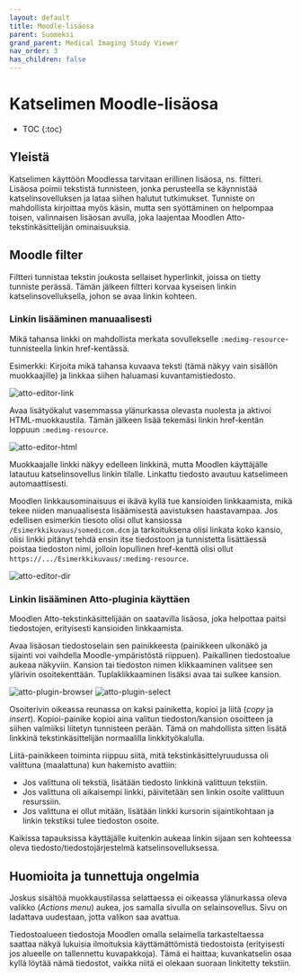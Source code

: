 ```yaml
---
layout: default
title: Moodle-lisäosa
parent: Suomeksi
grand_parent: Medical Imaging Study Viewer
nav_order: 3
has_children: false
---
```


<h1>Katselimen Moodle-lisäosa</h1>

* TOC
{:toc}

## Yleistä

Katselimen käyttöön Moodlessa tarvitaan erillinen lisäosa, ns. filtteri. Lisäosa poimii tekstistä tunnisteen, jonka perusteella se käynnistää katselinsovelluksen ja lataa siihen halutut tutkimukset. Tunniste on mahdollista kirjoittaa myös käsin, mutta sen syöttäminen on helpompaa toisen, valinnaisen lisäosan avulla, joka laajentaa Moodlen Atto-tekstinkäsittelijän ominaisuuksia.

## Moodle filter

Filtteri tunnistaa tekstin joukosta sellaiset hyperlinkit, joissa on tietty tunniste perässä. Tämän jälkeen filtteri korvaa kyseisen linkin katselinsovelluksella, johon se avaa linkin kohteen.

### Linkin lisääminen manuaalisesti

Mikä tahansa linkki on mahdollista merkata sovullekselle `:medimg-resource`-tunnisteella linkin href-kentässä.

Esimerkki: Kirjoita mikä tahansa kuvaava teksti (tämä näkyy vain sisällön muokkaajille) ja linkkaa siihen haluamasi kuvantamistiedosto.

![atto-editor-link](atto-editor-link.png)

Avaa lisätyökalut vasemmassa ylänurkassa olevasta nuolesta ja aktivoi HTML-muokkaustila. Tämän jälkeen lisää tekemäsi linkin href-kentän loppuun `:medimg-resource`.

![atto-editor-html](atto-editor-html.png)

Muokkaajalle linkki näkyy edelleen linkkinä, mutta Moodlen käyttäjälle latautuu katselinsovellus linkin tilalle. Linkattu tiedosto avautuu katselimeen automaattisesti.

Moodlen linkkausominaisuus ei ikävä kyllä tue kansioiden linkkaamista, mikä tekee niiden manuaalisesta lisäämisestä aavistuksen haastavampaa. Jos edellisen esimerkin tiesoto olisi ollut kansiossa `/Esimerkkikuvaus/somedicom.dcm` ja tarkoituksena olisi linkata koko kansio, olisi linkki pitänyt tehdä ensin itse tiedostoon ja tunnistetta lisättäessä poistaa tiedoston nimi, jolloin lopullinen href-kenttä olisi ollut `https://.../Esimerkkikuvaus/:medimg-resource`.

![atto-editor-dir](atto-editor-dir.png)

### Linkin lisääminen Atto-pluginia käyttäen

Moodlen Atto-tekstinkäsittelijään on saatavilla lisäosa, joka helpottaa paitsi tiedostojen, erityisesti kansioiden linkkaamista.

Avaa lisäosan tiedostoselain sen painikkeesta (painikkeen ulkonäkö ja sijainti voi vaihdella Moodle-ympäristöstä riippuen). Paikallinen tiedostoalue aukeaa näkyviin. Kansion tai tiedoston nimen klikkaaminen valitsee sen ylärivin osoitekenttään. Tuplaklikkaaminen lisäksi avaa tai sulkee kansion.

![atto-plugin-browser](atto-plugin-browser.png)
![atto-plugin-select](atto-plugin-select.png)

Osoiterivin oikeassa reunassa on kaksi painiketta, kopioi ja liitä (_copy_ ja _insert_). Kopioi-painike kopioi aina valitun tiedoston/kansion osoitteen ja siihen valmiiksi liitetyn tunnisteen perään. Tämä on mahdollista sitten lisätä linkkinä tekstinkäsittelijän normaalilla linkkityökalulla.

Liitä-painikkeen toiminta riippuu siitä, mitä tekstinkäsittelyruudussa oli valittuna (maalattuna) kun hakemisto avattiin:
- Jos valittuna oli tekstiä, lisätään tiedosto linkkinä valittuun tekstiin.
- Jos valittuna oli aikaisempi linkki, päivitetään sen linkin osoite valittuun resurssiin.
- Jos valittuna ei ollut mitään, lisätään linkki kursorin sijaintikohtaan ja linkin tekstiksi tulee tiedoston osoite.

Kaikissa tapauksissa käyttäjälle kuitenkin aukeaa linkin sijaan sen kohteessa oleva tiedosto/tiedostojärjestelmä katselinsovelluksessa.

## Huomioita ja tunnettuja ongelmia

Joskus sisältöä muokkaustilassa selattaessa ei oikeassa ylänurkassa oleva valikko (_Actions menu_) aukea, jos samalla sivulla on selainsovellus. Sivu on ladattava uudestaan, jotta valikon saa avattua.

Tiedostoalueen tiedostoja Moodlen omalla selaimella tarkasteltaessa saattaa näkyä lukuisia ilmoituksia käyttämättömistä tiedostoista (erityisesti jos alueelle on tallennettu kuvapakkoja). Tämä ei haittaa; kuvankatselin osaa kyllä löytää nämä tiedostot, vaikka niitä ei olekaan suoraan linkitetty tekstiin.
